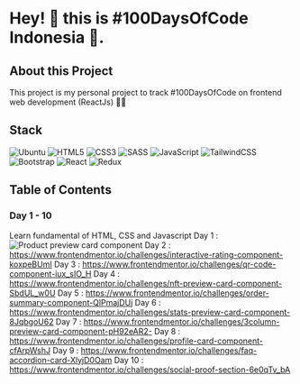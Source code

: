 # Hey! 👋 this is #100DaysOfCode Indonesia 🚀.

## About this Project
This project is my personal project to track #100DaysOfCode on frontend web development (ReactJs) 👨‍💻

## Stack 
![Ubuntu](https://img.shields.io/badge/Ubuntu-E95420?style=for-the-badge&logo=ubuntu&logoColor=white)
![HTML5](https://img.shields.io/badge/html5-%23E34F26.svg?style=for-the-badge&logo=html5&logoColor=white)
![CSS3](https://img.shields.io/badge/css3-%231572B6.svg?style=for-the-badge&logo=css3&logoColor=white)
![SASS](https://img.shields.io/badge/SASS-hotpink.svg?style=for-the-badge&logo=SASS&logoColor=white)
![JavaScript](https://img.shields.io/badge/javascript-%23323330.svg?style=for-the-badge&logo=javascript&logoColor=%23F7DF1E)
![TailwindCSS](https://img.shields.io/badge/tailwindcss-%2338B2AC.svg?style=for-the-badge&logo=tailwind-css&logoColor=white)
![Bootstrap](https://img.shields.io/badge/bootstrap-%23563D7C.svg?style=for-the-badge&logo=bootstrap&logoColor=white)
![React](https://img.shields.io/badge/react-%2320232a.svg?style=for-the-badge&logo=react&logoColor=%2361DAFB)
![Redux](https://img.shields.io/badge/redux-%23593d88.svg?style=for-the-badge&logo=redux&logoColor=white)

## Table of Contents
### Day 1 - 10
Learn fundamental of HTML, CSS and Javascript
Day 1  : ![Product preview card component](https://www.frontendmentor.io/challenges/product-preview-card-component-GO7UmttRfa)
Day 2  : https://www.frontendmentor.io/challenges/interactive-rating-component-koxpeBUmI
Day 3  : https://www.frontendmentor.io/challenges/qr-code-component-iux_sIO_H
Day 4  : https://www.frontendmentor.io/challenges/nft-preview-card-component-SbdUL_w0U
Day 5  : https://www.frontendmentor.io/challenges/order-summary-component-QlPmajDUj 
Day 6  : https://www.frontendmentor.io/challenges/stats-preview-card-component-8JqbgoU62
Day 7  : https://www.frontendmentor.io/challenges/3column-preview-card-component-pH92eAR2-
Day 8  : https://www.frontendmentor.io/challenges/profile-card-component-cfArpWshJ
Day 9  : https://www.frontendmentor.io/challenges/faq-accordion-card-XlyjD0Oam
Day 10 : https://www.frontendmentor.io/challenges/social-proof-section-6e0qTv_bA
